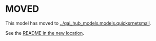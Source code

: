 
# MOVED
This model has moved to [../qai_hub_models.models.quicksrnetsmall](../quicksrnetsmall).

See the [README in the new location](../quicksrnetsmall/README.md).
